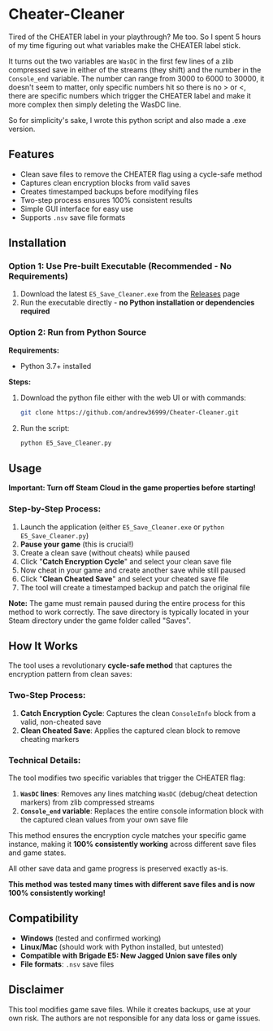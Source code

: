 # Cheater-Cleaner

Tired of the CHEATER label in your playthrough? Me too. So I spent 5 hours of my time figuring out what variables make the CHEATER label stick.

It turns out the two variables are `WasDC` in the first few lines of a zlib compressed save in either of the streams (they shift) and the number in the `Console_end` variable. The number can range from 3000 to 6000 to 30000, it doesn't seem to matter, only specific numbers hit so there is no > or <, there are specific numbers which trigger the CHEATER label and make it more complex then simply deleting the WasDC line.

So for simplicity's sake, I wrote this python script and also made a .exe version.


## Features

- Clean save files to remove the CHEATER flag using a cycle-safe method
- Captures clean encryption blocks from valid saves
- Creates timestamped backups before modifying files
- Two-step process ensures 100% consistent results
- Simple GUI interface for easy use
- Supports `.nsv` save file formats

## Installation

### Option 1: Use Pre-built Executable (Recommended - No Requirements)

1. Download the latest `E5_Save_Cleaner.exe` from the [Releases](../../releases) page
2. Run the executable directly - **no Python installation or dependencies required**

### Option 2: Run from Python Source

**Requirements:**
- Python 3.7+ installed

**Steps:**
1. Download the python file either with the web UI or with commands:
   ```bash
   git clone https://github.com/andrew36999/Cheater-Cleaner.git
   ```

2. Run the script:
   ```bash
   python E5_Save_Cleaner.py
   ```

## Usage

**Important: Turn off Steam Cloud in the game properties before starting!**

### Step-by-Step Process:

1. Launch the application (either `E5_Save_Cleaner.exe` or `python E5_Save_Cleaner.py`)
2. **Pause your game** (this is crucial!)
3. Create a clean save (without cheats) while paused
4. Click "**Catch Encryption Cycle**" and select your clean save file
5. Now cheat in your game and create another save while still paused
6. Click "**Clean Cheated Save**" and select your cheated save file
7. The tool will create a timestamped backup and patch the original file

**Note:** The game must remain paused during the entire process for this method to work correctly. The save directory is typically located in your Steam directory under the game folder called "Saves".


## How It Works

The tool uses a revolutionary **cycle-safe method** that captures the encryption pattern from clean saves:

### Two-Step Process:
1. **Catch Encryption Cycle**: Captures the clean `ConsoleInfo` block from a valid, non-cheated save
2. **Clean Cheated Save**: Applies the captured clean block to remove cheating markers

### Technical Details:
The tool modifies two specific variables that trigger the CHEATER flag:

1. **`WasDC` lines**: Removes any lines matching `WasDC` (debug/cheat detection markers) from zlib compressed streams
2. **`Console_end` variable**: Replaces the entire console information block with the captured clean values from your own save file

This method ensures the encryption cycle matches your specific game instance, making it **100% consistently working** across different save files and game states.

All other save data and game progress is preserved exactly as-is.

**This method was tested many times with different save files and is now 100% consistently working!**

## Compatibility

- **Windows** (tested and confirmed working)
- **Linux/Mac** (should work with Python installed, but untested)
- **Compatible with Brigade E5: New Jagged Union save files only**
- **File formats**: `.nsv` save files

## Disclaimer

This tool modifies game save files. While it creates backups, use at your own risk. The authors are not responsible for any data loss or game issues.
